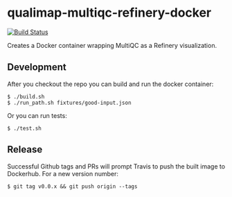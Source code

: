 # qualimap-multiqc-refinery-docker
[![Build Status](https://travis-ci.org/refinery-platform/qualimap-multiqc-refinery-docker.svg?branch=master)](https://travis-ci.org/refinery-platform/qualimap-multiqc-refinery-docker)

Creates a Docker container wrapping MultiQC as a Refinery visualization.

## Development

After you checkout the repo you can build and run the docker container:
```
$ ./build.sh
$ ./run_path.sh fixtures/good-input.json
```

Or you can run tests:
```
$ ./test.sh
```

## Release

Successful Github tags and PRs will prompt Travis to push the built image to Dockerhub. For a new version number:
```
$ git tag v0.0.x && git push origin --tags
```
